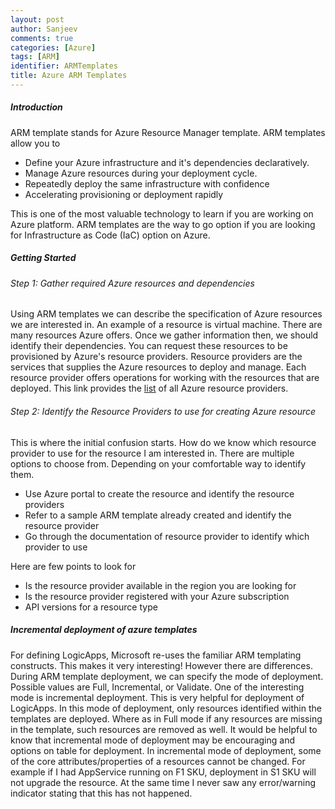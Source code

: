 ```yaml
---
layout: post
author: Sanjeev
comments: true
categories: [Azure]
tags: [ARM]
identifier: ARMTemplates
title: Azure ARM Templates
---
```

##### Introduction
ARM template stands for Azure Resource Manager template. ARM templates allow you to 
* Define your Azure infrastructure and it's dependencies declaratively.
* Manage Azure resources during your deployment cycle.
* Repeatedly deploy the same infrastructure with confidence
* Accelerating provisioning or deployment rapidly

This is one of the most valuable technology to learn if you are working on Azure platform. ARM templates are the way to go option if you are looking for Infrastructure as Code (IaC) option on Azure.

##### Getting Started

###### Step 1: Gather required Azure resources and dependencies
Using ARM templates we can describe the specification of Azure resources we are interested in. An example of a resource is virtual machine. There are many resources Azure offers. Once we gather information then, we should identify their dependencies. You can request these resources to be provisioned by Azure's resource providers. Resource providers are the services that supplies the Azure resources to deploy and manage. Each resource provider offers operations for working with the resources that are deployed. This link provides the [list](https://docs.microsoft.com/en-us/azure/azure-resource-manager/resource-manager-supported-services) of all Azure resource providers. 

###### Step 2: Identify the Resource Providers to use for creating Azure resource
This is where the initial confusion starts. How do we know which resource provider to use for the resource I am interested in. There are multiple options to choose from. Depending on your comfortable way to identify them.
* Use Azure portal to create the resource and identify the resource providers
* Refer to a sample ARM template already created and identify the resource provider
* Go through the documentation of resource provider to identify which provider to use

Here are few points to look for
* Is the resource provider available in the region you are looking for
* Is the resource provider registered with your Azure subscription
* API versions for a resource type

##### Incremental deployment of azure templates

For defining LogicApps, Microsoft re-uses the familiar ARM templating constructs. This makes it very interesting! However there are differences. During ARM template deployment, we can specify the mode of deployment. Possible values are Full, Incremental, or Validate. One of the interesting mode is incremental deployment. This is very helpful for deployment of LogicApps. In this mode of deployment, only resources identified within the templates are deployed. Where as in Full mode if any resources are missing in the template, such resources are removed as well. It would be helpful to know that incremental mode of deployment may be encouraging and options on table for deployment. In incremental mode of deployment, some of the core attributes/properties of a resources cannot be changed. For example if I had AppService running on F1 SKU, deployment in S1 SKU will not upgrade the resource. At the same time I never saw any error/warning indicator stating that this has not happened.